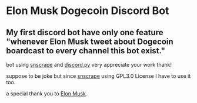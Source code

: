 # Elon Musk Dogecoin Discord Bot

## My first discord bot have only one feature "whenever Elon Musk tweet about Dogecoin boardcast to every channel this bot exist."

bot using [snscrape](https://github.com/JustAnotherArchivist/snscrape) and [discord.py](https://github.com/Rapptz/discord.py) very appreciate your work thank!

suppose to be joke but since [snscrape](https://github.com/JustAnotherArchivist/snscrape) using GPL3.0 License I have to use it too. 

a special thank you to [Elon Musk](https://twitter.com/elonmusk).

